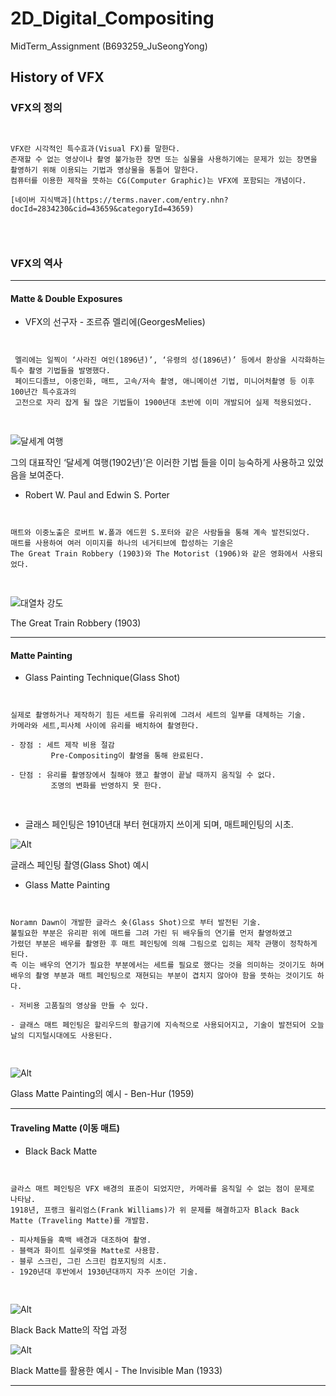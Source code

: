 # 2D_Digital_Compositing
MidTerm_Assignment (B693259_JuSeongYong)
## History of VFX
### VFX의 정의

<pre>
<code>

VFX란 시각적인 특수효과(Visual FX)를 말한다.
존재할 수 없는 영상이나 촬영 불가능한 장면 또는 실물을 사용하기에는 문제가 있는 장면을 촬영하기 위해 이용되는 기법과 영상물을 통틀어 말한다.
컴퓨터를 이용한 제작을 뜻하는 CG(Computer Graphic)는 VFX에 포함되는 개념이다.

[네이버 지식백과](https://terms.naver.com/entry.nhn?docId=2834230&cid=43659&categoryId=43659)

 </code>
 </pre>

### VFX의 역사
-------------------------------------------

#### Matte & Double Exposures

- VFX의 선구자 - 조르쥬 멜리에(GeorgesMelies)

<pre>
<code>

 멜리에는 일찍이 ‘사라진 여인(1896년)’, ‘유령의 성(1896년)’ 등에서 환상을 시각화하는 특수 촬영 기법들을 발명했다.
 페이드디졸브, 이중인화, 매트, 고속/저속 촬영, 애니메이션 기법, 미니어처촬영 등 이후 100년간 특수효과의
 고전으로 자리 잡게 될 많은 기법들이 1900년대 초반에 이미 개발되어 실제 적용되었다.

</code>
</pre>

![달세계 여행](https://github.com/JuSeongYong/2D_Digital_Compositing/blob/master/MidTerm_Assignment/Images/MoonWorldTrip.jpg)

그의 대표작인 ‘달세계 여행(1902년)’은 이러한 기법 들을 이미 능숙하게 사용하고 있었음을 보여준다.

-  Robert W. Paul and Edwin S. Porter

<pre>
<code>

매트와 이중노출은 로버트 W.폴과 에드윈 S.포터와 같은 사람들을 통해 계속 발전되었다.
매트를 사용하여 여러 이미지를 하나의 네거티브에 합성하는 기술은
The Great Train Robbery (1903)와 The Motorist (1906)와 같은 영화에서 사용되었다.

</code>
</pre>

![대열차 강도](https://github.com/JuSeongYong/2D_Digital_Compositing/blob/master/MidTerm_Assignment/Images/%EB%8C%80%EC%97%B4%EC%B0%A8%EA%B0%95%EB%8F%84.png)

The Great Train Robbery (1903)

----------------------------

#### Matte Painting

- Glass Painting Technique(Glass Shot)

<pre>
<code>

실제로 촬영하거나 제작하기 힘든 세트를 유리위에 그려서 세트의 일부를 대체하는 기술.
카메라와 세트,피사체 사이에 유리를 배치하여 촬영한다.

- 장점 : 세트 제작 비용 절감
         Pre-Compositing이 촬영을 통해 완료된다.
         
- 단점 : 유리를 촬영장에서 칠해야 했고 촬영이 끝날 때까지 움직일 수 없다.
         조명의 변화를 반영하지 못 한다.

</code>
</pre>

- 글래스 페인팅은 1910년대 부터 현대까지 쓰이게 되며, 매트페인팅의 시초.

![Alt](https://github.com/JuSeongYong/2D_Digital_Compositing/blob/master/MidTerm_Assignment/Images/GlassPainting.jpg)

글래스 페인팅 촬영(Glass Shot) 예시

- Glass Matte Painting

<pre>
<code>

Noramn Dawn이 개발한 글라스 숏(Glass Shot)으로 부터 발전된 기술.
불필요한 부분은 유리판 위에 매트를 그려 가린 뒤 배우들의 연기를 먼저 촬영하였고 
가렸던 부분은 배우를 촬영한 후 매트 페인팅에 의해 그림으로 입히는 제작 관행이 정착하게 된다.
즉 이는 배우의 연기가 필요한 부분에서는 세트를 필요로 했다는 것을 의미하는 것이기도 하며
배우의 촬영 부분과 매트 페인팅으로 재현되는 부분이 겹치지 않아야 함을 뜻하는 것이기도 하다.

- 저비용 고품질의 영상을 만들 수 있다.

- 글래스 매트 페인팅은 할리우드의 황금기에 지속적으로 사용되어지고, 기술이 발전되어 오늘날의 디지털시대에도 사용된다.

</code>
</pre>

![Alt](https://github.com/JuSeongYong/2D_Digital_Compositing/blob/master/MidTerm_Assignment/Images/glass%20matte%20painting.jpg)

Glass Matte Painting의 예시 - Ben-Hur (1959)

---------------------------------------

#### Traveling Matte (이동 매트)

- Black Back Matte

<pre>
<code>

글라스 매트 페인팅은 VFX 배경의 표준이 되었지만, 카메라를 움직일 수 없는 점이 문제로 나타남.
1918년, 프랭크 윌리엄스(Frank Williams)가 위 문제를 해결하고자 Black Back Matte (Traveling Matte)를 개발함.

- 피사체들을 흑백 배경과 대조하여 촬영.
- 블랙과 화이트 실루엣을 Matte로 사용함.
- 블루 스크린, 그린 스크린 컴포지팅의 시초.
- 1920년대 후반에서 1930년대까지 자주 쓰이던 기술.

</code>
</pre>

![Alt](https://github.com/JuSeongYong/2D_Digital_Compositing/blob/master/MidTerm_Assignment/Images/%EC%9D%B4%EB%8F%99%EB%A7%A4%ED%8A%B8.jpg)

Black Back Matte의 작업 과정

![Alt](https://github.com/JuSeongYong/2D_Digital_Compositing/blob/master/MidTerm_Assignment/Images/%ED%88%AC%EB%AA%85%EC%9D%B8%EA%B0%841933.gif)

Black Matte를 활용한 예시 - The Invisible Man (1933)

--------------------------

